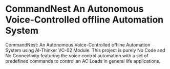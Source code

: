 # CommandNest An Autonomous Voice-Controlled offline Automation System
CommandNest: An Autonomous Voice-Controlled offline Automation System using AI-Thinker VC-02 Module. This project is purely No Code and No Connectivity featuring the voice control automation with a set of predefined commands to control an AC Loads in general life applications.
